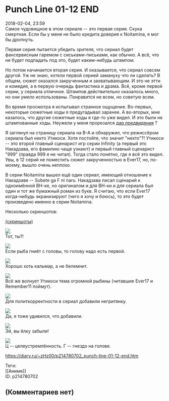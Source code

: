 Punch Line 01-12 END
====================

  
2018-02-04, 23:59  
 Самое чудовищное в этом сериале -- это первая серия. Скука смертная. Если бы у меня не было кредита доверия к Noitamina, я мог бы дропнуть.   
   
 Первая серия пытается убедить зрителя, что сериал будет фансервисным гаремом с сиськами-письками, как обычно. А всё, что не будет подпадать под это, будет каким-нибудь штампом.   
   
 Но потом начинается вторая серия. И оказывается, что сериал совсем другой. Уж не знаю, хотели первой серией замануху что ли сделать? В общем, сюжет оказался закрученным и захватывающим. И это не этти и комедия, а в первую очередь фантастика и драма. Всё, кроме первой серии, у сериала отличное. Штампов действительно оказалось много, но они умело использованы. Понравится не всем, но советую всем.   
   
 Во время просмотра я испытывал странное ощущение. Во-первых, некоторые сюжетные ходы я предугадывал заранее. А во-вторых, мне казалось, что другие сюжетные ходы я где-то уже видел. И это были не штампованные ходы. Неужели у меня прорезался  [дар предвидения](https://vndb.org/v248)  ?   
   
 Я заглянул на страницу сериала на В-А и обнаружил, что режиссёром сериала был некто Утикоси. Хотя постойте, что значит "некто"?! Утикоси -- это второй главный сценарист игр серии Infinity (а первый это Накадзава, его фамилию чаще узнают) и первый главный сценарист "999" (правда 999 я не читал). Тогда стало понятно, где я всё это видел. Увы, в 12 серий не поместить сюжет закрученностью в Ever17, но, по-моему, вышло очень неплохо.   
   
 В серии Noitamina вышел ещё один сериал, имеющий отношение к Накадзаве -- Subete ga F ni naru. Накадзава писал сценарий к одноимённой ВН-ке, но оригиналом и для ВН-ки и для сериала был один и тот же бумажный роман из букв. Я считаю, что если Ever17 когда-нибудь экранизируют (чего я хочу и боюсь), то это будет произведено именно в серии Noitamina.   
   
 Несколько скриншотов:   
   
  [(скриншоты)](https://zHz00.diary.ru/p214780702.htm?index=1#linkmore214780702m1)      
    
  [![](https://i.imgur.com/oFo6bvyl.jpg)](https://i.imgur.com/oFo6bvy.jpg)    
 Тот, ты?!   
   
  [![](https://i.imgur.com/cJi594zl.jpg)](https://i.imgur.com/cJi594z.jpg)    
 Если рыба гниёт с головы, то голову надо есть первой.   
   
  [![](https://i.imgur.com/KFY9gWOl.jpg)](https://i.imgur.com/KFY9gWO.jpg)    
 Хорошо хоть кальмар, а не белемнит.   
   
  [![](https://i.imgur.com/2LYrMPkl.jpg)](https://i.imgur.com/2LYrMPk.jpg)    
 Всё же волнует Утикоси тема огромной рыбины (читавшие Ever17 и Remember11 поймут).   
   
  [![](https://i.imgur.com/UtQTlIql.jpg)](https://i.imgur.com/UtQTlIq.jpg)    
 Для политкорректности в сериал добавили негритянку.   
   
  [![](https://i.imgur.com/hHCeztAl.png)](https://i.imgur.com/hHCeztA.png)    
 Да, я тоже удивился, что добавили.   
   
  [![](https://i.imgur.com/p7R3oQgl.jpg)](https://i.imgur.com/p7R3oQg.jpg)    
 Эй, вы ёлку забыли!   
   
  [![](https://i.imgur.com/uUTxct2l.jpg)](https://i.imgur.com/uUTxct2.jpg)    
 Ц -- целеустремлённость. Г -- гнездо на голове.   
    
     
  
<https://diary.ru/~zHz00/p214780702_punch-line-01-12-end.htm>  
  
Теги:  
[[Аниме]]  
ID: p214780702  


(Комментариев нет)
------------------